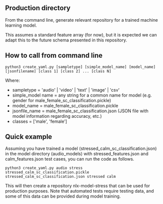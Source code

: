 ## Production directory

From the command line, generate relevant repository for a trained machine 
learning model.

This assumes a standard feature array (for now), but it is expected we can 
adapt this to the future schema presented in this repository.

## How to call from command line 

```python3 
python3 create_yaml.py [sampletype] [simple_model_name] [model_name] [jsonfilename] [class 1] [class 2] ... [class N]
```

Where:
- sampletype = 'audio' | 'video' | 'text' | 'image' | 'csv'
- simple_model name = any string for a common name for model (e.g. gender for male_female_sc_classification.pickle)
- model_name = male_female_sc_classification.pickle
- jsonfile_name = male_female_sc_classification.json (JSON file with model information regarding accuracy, etc.)
- classes = ['male', 'female']

## Quick example

Assuming you have trained a model (stressed_calm_sc_classification.json) in the model directory (audio_models) with stressed_features.json and calm_features.json test cases, you can run the code as follows.

```python3
python3 create_yaml.py audio stress stressed_calm_sc_classification.pickle stressed_calm_sc_classification.json stressed calm  
```

This will then create a repository nlx-model-stress that can be used for production purposes. Note that automated tests 
require testing data, and some of this data can be provided during model training.
